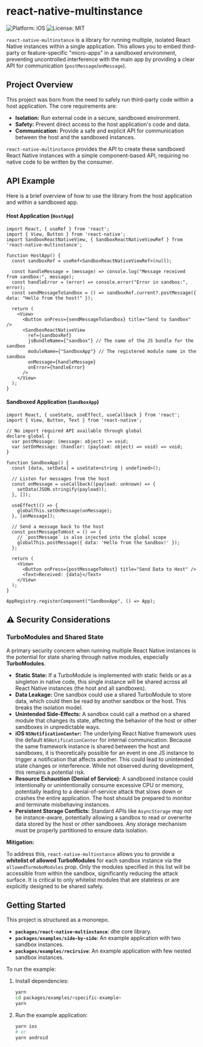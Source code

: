 # react-native-multinstance

![Platform: iOS](https://img.shields.io/badge/platform-iOS-blue.svg)
![License: MIT](https://img.shields.io/badge/License-MIT-yellow.svg)

`react-native-multinstance` is a library for running multiple, isolated React Native instances within a single application. This allows you to embed third-party or feature-specific "micro-apps" in a sandboxed environment, preventing uncontrolled interference with the main app by providing a clear API for communication (`postMessage`/`onMessage`).

## Project Overview

This project was born from the need to safely run third-party code within a host application. The core requirements are:

- **Isolation:** Run external code in a secure, sandboxed environment.
- **Safety:** Prevent direct access to the host application's code and data.
- **Communication:** Provide a safe and explicit API for communication between the host and the sandboxed instances.

`react-native-multinstance` provides the API to create these sandboxed React Native instances with a simple component-based API, requiring no native code to be written by the consumer.

## API Example

Here is a brief overview of how to use the library from the host application and within a sandboxed app.

#### Host Application (`HostApp`)

```tsx
import React, { useRef } from 'react';
import { View, Button } from 'react-native';
import SandboxReactNativeView, { SandboxReactNativeViewRef } from 'react-native-multinstance';

function HostApp() {
  const sandboxRef = useRef<SandboxReactNativeViewRef>(null);

  const handleMessage = (message) => console.log("Message received from sandbox:", message);
  const handleError = (error) => console.error("Error in sandbox:", error);
  const sendMessageToSandbox = () => sandboxRef.current?.postMessage({ data: "Hello from the host!" });

  return (
    <View>
      <Button onPress={sendMessageToSandbox} title="Send to Sandbox" />
      <SandboxReactNativeView
        ref={sandboxRef}
        jsBundleName={"sandbox"} // The name of the JS bundle for the sandbox
        moduleName={"SandboxApp"} // The registered module name in the sandbox
        onMessage={handleMessage}
        onError={handleError}
      />
    </View>
  );
}
```

#### Sandboxed Application (`SandboxApp`)

```tsx
import React, { useState, useEffect, useCallback } from 'react';
import { View, Button, Text } from 'react-native';

// No import required API available through global
declare global {
  var postMessage: (message: object) => void;
  var setOnMessage: (handler: (payload: object) => void) => void;
}

function SandboxApp() {
  const [data, setData] = useState<string | undefined>();

  // Listen for messages from the host
  const onMessage = useCallback((payload: unknown) => {
    setData(JSON.stringify(payload));
  }, []);

  useEffect(() => {
    globalThis.setOnMessage(onMessage);
  }, [onMessage]);

  // Send a message back to the host
  const postMessageToHost = () => {
    // `postMessage` is also injected into the global scope
    globalThis.postMessage({ data: 'Hello from the Sandbox!' });
  };

  return (
    <View>
      <Button onPress={postMessageToHost} title="Send Data to Host" />
      <Text>Received: {data}</Text>
    </View>
  );
}

AppRegistry.registerComponent("SandboxApp", () => App);
```

## ⚠️ Security Considerations

### TurboModules and Shared State

A primary security concern when running multiple React Native instances is the potential for state sharing through native modules, especially **TurboModules**.

- **Static State:** If a TurboModule is implemented with static fields or as a singleton in native code, this single instance will be shared across all React Native instances (the host and all sandboxes).
- **Data Leakage:** One sandbox could use a shared TurboModule to store data, which could then be read by another sandbox or the host. This breaks the isolation model.
- **Unintended Side-Effects:** A sandbox could call a method on a shared module that changes its state, affecting the behavior of the host or other sandboxes in unpredictable ways.
- **iOS `NSNotificationCenter`:** The underlying React Native framework uses the default `NSNotificationCenter` for internal communication. Because the same framework instance is shared between the host and sandboxes, it is theoretically possible for an event in one JS instance to trigger a notification that affects another. This could lead to unintended state changes or interference. While not observed during development, this remains a potential risk.
- **Resource Exhaustion (Denial of Service):** A sandboxed instance could intentionally or unintentionally consume excessive CPU or memory, potentially leading to a denial-of-service attack that slows down or crashes the entire application. The host should be prepared to monitor and terminate misbehaving instances.
- **Persistent Storage Conflicts:** Standard APIs like `AsyncStorage` may not be instance-aware, potentially allowing a sandbox to read or overwrite data stored by the host or other sandboxes. Any storage mechanism must be properly partitioned to ensure data isolation.

**Mitigation:**

To address this, `react-native-multinstance` allows you to provide a **whitelist of allowed TurboModules** for each sandbox instance via the `allowedTurmoboModules` prop. Only the modules specified in this list will be accessible from within the sandbox, significantly reducing the attack surface. It is critical to only whitelist modules that are stateless or are explicitly designed to be shared safely.

## Getting Started

This project is structured as a monorepo.

- **`packages/react-native-multinstance`**: dhe core library.
- **`packages/examples/side-by-side`**: An example application with two sandbox instances.
- **`packages/examples/recirsive`**: An example application with few nested sandbox instances.

To run the example:

1. Install dependencies:

    ```sh
    yarn
    cd packages/examples/<specific-example>
    yarn
    ```

1. Run the example application:

    ```sh
    yarn ios
    # or
    yarn android
    ```
